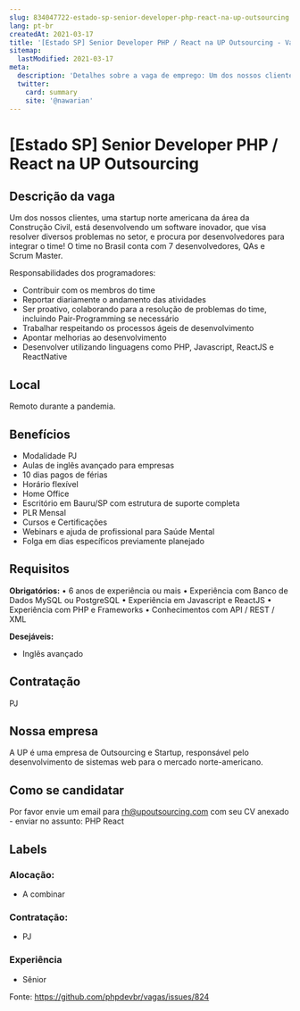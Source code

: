 ```yaml
---
slug: 834047722-estado-sp-senior-developer-php-react-na-up-outsourcing
lang: pt-br
createdAt: 2021-03-17
title: '[Estado SP] Senior Developer PHP / React na UP Outsourcing - Vaga de Emprego'
sitemap:
  lastModified: 2021-03-17
meta:
  description: 'Detalhes sobre a vaga de emprego: Um dos nossos clientes, uma startup norte americana da área da Construção Civil, está desenvolvendo um software inovador, que visa resolver diversos problemas no setor, e procura por desenvolvedores para integrar o time! O time no Brasil conta com 7 desenvolvedores, QAs e Scrum Master. Responsabilidades dos programadores: - Contribuir com os membros do time - Reportar diariamente o andamento das atividades - Ser proativo, colaborando para a resolução de problemas do time, incluindo Pair-Programming se necessário - Trabalhar respeitando os processos ágeis de desenvolvimento - Apontar melhorias ao desenvolvimento - Desenvolver utilizando linguagens como PHP, Javascript, ReactJS e ReactNative'
  twitter:
    card: summary
    site: '@nawarian'
---
```


# [Estado SP] Senior Developer PHP / React na UP Outsourcing

<!--
==================================================
POR FAVOR, SÓ POSTE SE A VAGA FOR PARA DESENVOLVEDOR(A) PHP!

Não faça distinção de gênero no titulo da vaga.

Use: "PHP Developer" ao invés de "Desenvolvedor PHP" \o/

Exemplo: `[São Paulo/SP] PHP Developer na Nome da Empresa`

Evite fugir do padrão, isso só dá trabalho aos administradores,
pois os títulos são padronizados.
==================================================
-->

## Descrição da vaga

Um dos nossos clientes, uma startup norte americana da área da Construção Civil, está desenvolvendo um software inovador, que visa resolver diversos problemas no setor, e procura por desenvolvedores para integrar o time! O time no Brasil conta com 7 desenvolvedores, QAs e Scrum Master.

Responsabilidades dos programadores:
- Contribuir com os membros do time
- Reportar diariamente o andamento das atividades
- Ser proativo, colaborando para a resolução de problemas do time, incluindo Pair-Programming se necessário
- Trabalhar respeitando os processos ágeis de desenvolvimento
- Apontar melhorias ao desenvolvimento
- Desenvolver utilizando linguagens como PHP, Javascript, ReactJS e ReactNative

## Local

Remoto durante a pandemia. 

## Benefícios

- Modalidade PJ
- Aulas de inglês avançado para empresas
- 10 dias pagos de férias
- Horário flexível
- Home Office
- Escritório em Bauru/SP com estrutura de suporte completa
- PLR Mensal
- Cursos e Certificações
- Webinars e ajuda de profissional para Saúde Mental
- Folga em dias específicos previamente planejado

## Requisitos

**Obrigatórios:**
• 6 anos de experiência ou mais
• Experiência com Banco de Dados MySQL ou PostgreSQL
• Experiência em Javascript e ReactJS
• Experiência com PHP e Frameworks
• Conhecimentos com API / REST / XML

**Desejáveis:**
- Inglês avançado


## Contratação

PJ 

## Nossa empresa

A UP é uma empresa de Outsourcing e Startup, responsável pelo desenvolvimento de sistemas web para o mercado norte-americano.

## Como se candidatar

Por favor envie um email para rh@upoutsourcing.com com seu CV anexado - enviar no assunto: PHP React

## Labels

<!-- Escolha abaixo, apague as que não fizerem sentido: -->
### Alocação:
- A combinar

### Contratação:
- PJ

### Experiência
- Sênior


Fonte: https://github.com/phpdevbr/vagas/issues/824